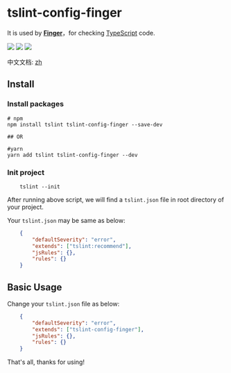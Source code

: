 # tslint-config-finger

It is used by [**Finger**](http://finger66.com/static/laptap/join.html)，for checking [TypeScript](https://www.typescriptlang.org/) code.

<span><img src="http://forthebadge.com/images/badges/built-with-love.svg"></span>
<span><img src="http://forthebadge.com/images/badges/makes-people-smile.svg"></span>
<span><img src="http://forthebadge.com/images/badges/uses-badges.svg"></span>

中文文档: [zh](https://github.com/ffe-team/tslint-config-finger/blob/master/README.md)

## Install

### Install packages

```shell
# npm
npm install tslint tslint-config-finger --save-dev

## OR

#yarn
yarn add tslint tslint-config-finger --dev

```

### Init project

```shell
    tslint --init
```

After running above script, we will find a `tslint.json` file in root directory of your project.

Your `tslint.json` may be same as below:

```json
    {
        "defaultSeverity": "error",
        "extends": ["tslint:recommend"],
        "jsRules": {},
        "rules": {}
    }
```

## Basic Usage

Change your `tslint.json` file as below:

```json
    {
        "defaultSeverity": "error",
        "extends": ["tslint-config-finger"],
        "jsRules": {},
        "rules": {}
    }
```

That's all, thanks for using!
